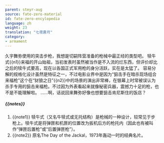```yaml
---
parent: steyr-aug
source: fate-zero-material
id: fate-zero-encylopedia
language: zh
weight: 23
translation: "七夜蒼月"
category:
- armament
---
```


久宇舞弥使用的突击步枪，我想是切嗣阵营准备的枪械中最正经的类型吧。
犊牛式{{n1}}来福的开山始祖，当初发表时虽然被当作是不入流的烂东西，但评价却比之后的犊牛式要高，现在以各国正式军用枪的身分活跃，实在是太猛了。
容易分解的规格化设计虽然是特征之一，不过电影业界中是因为“狙击手在暗杀现场组合来福枪”这个在“豺狼之日”{{n2}}中的场景的演出非常棒，在银幕上时常被误认为杀手专用的狙击来福枪。不过因为外表看起来就像秘密兵器，震撼力十足的枪，也不是不能理解啦。
……啊，话说回来舞弥好像也想要狙击肯尼斯住的饭店？

##### {{notes}}

1. {{note1}} 犊牛式（又名牛犊式或无托结构）是枪械的一种设计，较常见于步枪上。犊牛式是将弹匣和机匣的位置改为扳机后方的枪托内（因此也有被叫作“弹匣后置枪”或“后置弹匣枪”）。
2. {{note2}} 原名The Day of the Jackal，1973年轰动一时的经典名片。
